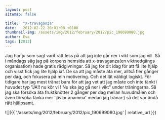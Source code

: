 ```yaml
---
layout: post
sitemap: false

title:  "X-travaganza"
date:   2012-02-22 20:01:08 +0100
thumbnail-img: /assets/img/2012/february/2012/pic_190699080.jpg
author: Eva
tags: [2012]
---
```


Jag har ju som sagt varit rätt less på att jag inte går ner i vikt som jag vill. Så i måndags såg jag på korpens hemsida att x-travaganza(en viktnedgångs organisation) hade gratis rådgivningar. Så jag for dit idag för att få lite hjälp och visst fick jag lite hjälp iaf. De sa att jag måste äta mer, alltså fler gånger per dag, och fokusera på min motivering. Och det lät väldigt logiskt. För tidigare har jag mest tränat bara för att jag vet att jag måste och inte tänkt i huvudet typ "JA!! nu kör vi ! Nu ska jag gå ner i vikt" under träningarna. Så jag ska försöka äta frukt&nötter 2 gånger per dag mellan huvudmålen och även försöka tänka mer 'jävlar anamma' medan jag tränar:) så det var ändå rätt hjälpsamt.

![]({{ '/assets/img/2012/february/2012/pic_190699080.jpg'  | relative_url }})

